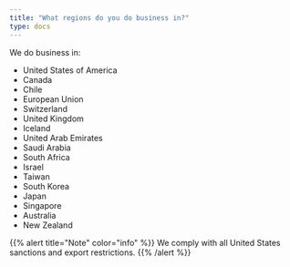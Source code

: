 ```yaml
---
title: "What regions do you do business in?"
type: docs
---
```


We do business in:

- United States of America
- Canada
- Chile
- European Union
- Switzerland
- United Kingdom
- Iceland
- United Arab Emirates
- Saudi Arabia
- South Africa
- Israel
- Taiwan
- South Korea
- Japan
- Singapore
- Australia
- New Zealand

{{% alert title="Note" color="info" %}}
We comply with all United States sanctions and export restrictions.
{{% /alert %}}

